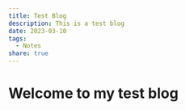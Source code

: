 ```yaml
---
title: Test Blog
description: This is a test blog
date: 2023-03-10
tags:
  - Notes
share: true
---
```

# Welcome to my test blog